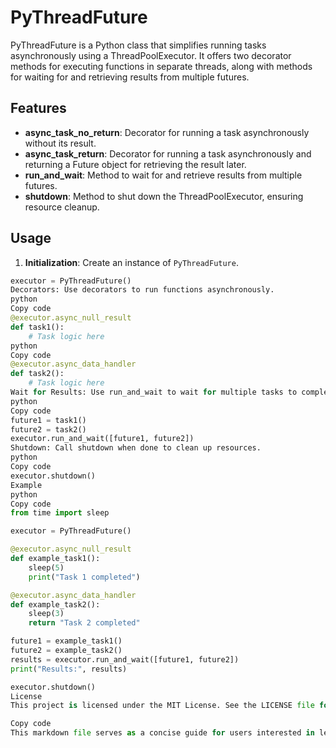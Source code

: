# PyThreadFuture

PyThreadFuture is a Python class that simplifies running tasks asynchronously using a ThreadPoolExecutor. It offers two decorator methods for executing functions in separate threads, along with methods for waiting for and retrieving results from multiple futures.

## Features

- **async_task_no_return**: Decorator for running a task asynchronously without its result.
- **async_task_return**: Decorator for running a task asynchronously and returning a Future object for retrieving the result later.
- **run_and_wait**: Method to wait for and retrieve results from multiple futures.
- **shutdown**: Method to shut down the ThreadPoolExecutor, ensuring resource cleanup.

## Usage

1. **Initialization**: Create an instance of `PyThreadFuture`.
```python
executor = PyThreadFuture()
Decorators: Use decorators to run functions asynchronously.
python
Copy code
@executor.async_null_result
def task1():
    # Task logic here
python
Copy code
@executor.async_data_handler
def task2():
    # Task logic here
Wait for Results: Use run_and_wait to wait for multiple tasks to complete and gather their results.
python
Copy code
future1 = task1()
future2 = task2()
executor.run_and_wait([future1, future2])
Shutdown: Call shutdown when done to clean up resources.
python
Copy code
executor.shutdown()
Example
python
Copy code
from time import sleep

executor = PyThreadFuture()

@executor.async_null_result
def example_task1():
    sleep(5)
    print("Task 1 completed")

@executor.async_data_handler
def example_task2():
    sleep(3)
    return "Task 2 completed"

future1 = example_task1()
future2 = example_task2()
results = executor.run_and_wait([future1, future2])
print("Results:", results)

executor.shutdown()
License
This project is licensed under the MIT License. See the LICENSE file for details.

Copy code
This markdown file serves as a concise guide for users interested in leveraging the PyThreadFuture class for asynchronous task execution. It outlines the features, usage instructions, and provides an example for better understanding. Additionally, it includes licensing information for clarity on usage rights.
